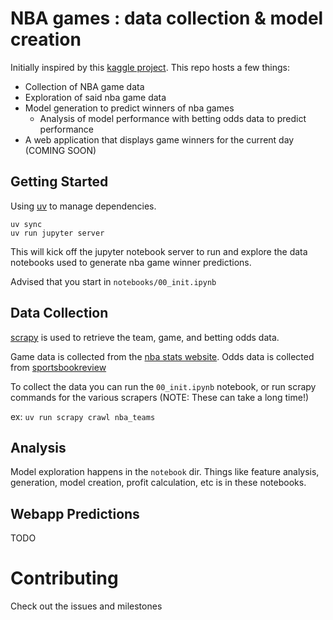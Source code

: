# NBA games : data collection & model creation
Initially inspired by this [kaggle project](https://www.kaggle.com/datasets/nathanlauga/nba-games). This repo hosts a few things:

* Collection of NBA game data
* Exploration of said nba game data
* Model generation to predict winners of nba games
  * Analysis of model performance with betting odds data to predict performance
* A web application that displays game winners for the current day (COMING SOON)

## Getting Started
Using [uv](https://docs.astral.sh/uv/) to manage dependencies.

```
uv sync
uv run jupyter server
```

This will kick off the jupyter notebook server to run and explore the data notebooks used to generate nba game winner predictions.

Advised that you start in `notebooks/00_init.ipynb`

## Data Collection

[scrapy](https://docs.scrapy.org/en/latest/index.html) is used to retrieve the team, game, and betting odds data.

Game data is collected from the [nba stats website](https://stats.nba.com/).
Odds data is collected from [sportsbookreview](https://www.sportsbookreview.com)

To collect the data you can run the `00_init.ipynb` notebook, or run scrapy commands for the various scrapers (NOTE: These can take a long time!)

ex: `uv run scrapy crawl nba_teams`

## Analysis

Model exploration happens in the `notebook` dir. Things like feature analysis, generation, model creation, profit calculation, etc is in these notebooks.

## Webapp Predictions

TODO

# Contributing

Check out the issues and milestones



